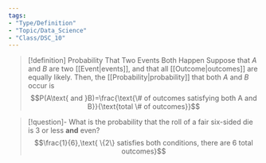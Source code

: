 ```yaml
---
tags:
- "Type/Definition"
- "Topic/Data_Science"
- "Class/DSC_10"
---
```


> [!definition] Probability That Two Events Both Happen
> Suppose that $A$ and $B$ are two [[Event|events]], and that all [[Outcome|outcomes]] are equally likely. Then, the [[Probability|probability]] that both $A$ and $B$ occur is $$P(A\text{ and }B)=\frac{\text{\# of outcomes satisfying both A and B}}{\text{total \# of outcomes}}$$  

> [!question]- What is the probability that the roll of a fair six-sided die is 3 or less **and** even?
> $$\frac{1}{6},\text{ \{2\} satisfies both conditions, there are 6 total outcomes}$$  
